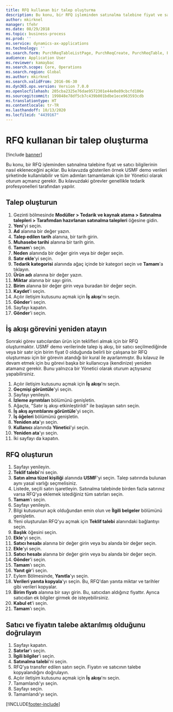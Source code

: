 ```yaml
---
title: RFQ kullanan bir talep oluşturma
description: Bu konu, bir RFQ işleminden satınalma talebine fiyat ve satıcı bilgilerinin nasıl ekleneceğini açıklar.
author: mkirknel
manager: tfehr
ms.date: 08/29/2018
ms.topic: business-process
ms.prod: ''
ms.service: dynamics-ax-applications
ms.technology: ''
ms.search.form: PurchReqTableListPage, PurchReqCreate, PurchReqTable, PurchReqLineRelatedDocuments, EcoResCategorySingleLookup, PurchReqWorkflowDropDialog, WorkflowSubmitDialog, WorkflowStatus, WorkflowWorkItemActionDialog, WorkflowUserListLookup, PurchReqCopyRFQ, SysDataAreaSelectLookup, PurchRFQCaseTable, PurchRFQEditLines, PurchRFQReplyTable, UnitOfMeasureLookup
audience: Application User
ms.reviewer: kamaybac
ms.search.scope: Core, Operations
ms.search.region: Global
ms.author: mkirknel
ms.search.validFrom: 2016-06-30
ms.dyn365.ops.version: Version 7.0.0
ms.openlocfilehash: 205cba2325e76dae9572301e44e0e89cbcfd106e
ms.sourcegitcommit: 199848e78df5cb7c439b001bdbe1ece963593cdb
ms.translationtype: HT
ms.contentlocale: tr-TR
ms.lasthandoff: 10/13/2020
ms.locfileid: "4439167"
---
```

# <a name="create-a-requisition-that-uses-an-rfq"></a>RFQ kullanan bir talep oluşturma

[!include [banner](../../includes/banner.md)]

Bu konu, bir RFQ işleminden satınalma talebine fiyat ve satıcı bilgilerinin nasıl ekleneceğini açıklar. Bu kılavuzda gösterilen örnek USMF demo verileri şirketinde kullanılabilir ve tüm adımları tamamlamak için bir Yönetici olarak oturum açmanız gerekir. Bu kılavuzdaki görevler genellikle tedarik profesyonelleri tarafından yapılır.


## <a name="create-a-requisition"></a>Talep oluşturun
1. Gezinti bölmesinde **Modüller > Tedarik ve kaynak atama > Satınalma talepleri > Tarafımdan hazırlanan satınalma talepleri** öğesine gidin.
2. **Yeni**'yi seçin.
3. **Ad** alanına bir değer yazın.
4. **Talep edilen tarih** alanına, bir tarih girin.
5. **Muhasebe tarihi** alanına bir tarih girin.
6. **Tamam**'ı seçin.
7. **Neden** alanında bir değer girin veya bir değer seçin.
8. **Satır ekle**'yi seçin.
9. **Tedarik kategorisi** alanında ağaç içinde bir kategori seçin ve **Tamam**'a tıklayın.
10. **Ürün adı** alanına bir değer yazın.
11. **Miktar** alanına bir sayı girin.
12. **Birim** alanına bir değer girin veya buradan bir değer seçin.
13. **Kaydet**'i seçin.
14. Açılır iletişim kutusunu açmak için **İş akışı**'nı seçin.
15. **Gönder**'i seçin.
16. Sayfayı kapatın.
17. **Gönder**'i seçin.

## <a name="reassign-a-workflow-task"></a>İş akışı görevini yeniden atayın
Sonraki görev satıcılardan ürün için teklifleri almak için bir RFQ oluşturmaktır. USMF demo verilerinde talep iş akışı, bir satıcı seçilmediğinde veya bir satır için birim fiyat 0 olduğunda belirli bir çalışana bir RFQ oluşturması için bir görevin atandığı bir kural ile ayarlanmıştır. Bu kılavuz ile devam etmek için bu görevi başka bir kullanıcıya (kendinize) yeniden atamanız gerekir. Bunu yalnızca bir Yönetici olarak oturum açtıysanız yapabilirsiniz.  

1. Açılır iletişim kutusunu açmak için **İş akışı**'nı seçin.
2. **Geçmişi görüntüle**'yi seçin.
3. Sayfayı yenileyin.
4. **İzleme ayrıntıları**  bölümünü genişletin.
5. Ağaçta, "Satır iş akışı etkinleştirildi" ile başlayan satırı seçin.
6. **İş akış ayrıntılarını görüntüle**'yi seçin.
7. **İş öğeleri**  bölümünü genişletin.
8. **Yeniden ata**'yı seçin.
9. **Kullanıcı** alanında **Yönetici**'yi seçin.
10. **Yeniden ata**'yı seçin.
11. İki sayfayı da kapatın.

## <a name="create-an-rfq"></a>RFQ oluşturun

1. Sayfayı yenileyin.
2. **Teklif talebi**'ni seçin.
3. **Satın alma tüzel kişiliği** alanında **USMF**'yi seçin. Talep satırında bulunan aynı yasal varlığı seçmelisiniz.  
4. Listede, seçili satırı işaretleyin. Satınalma talebinde birden fazla satırınız varsa RFQ'ya eklemek istediğiniz tüm satırları seçin.  
5. **Tamam**'ı seçin.
6. Sayfayı yenileyin.
7. Bilgi kutusunun açık olduğundan emin olun ve **İlgili belgeler** bölümünü genişletin.
8. Yeni oluşturulan RFQ'yu açmak için **Teklif talebi** alanındaki bağlantıyı seçin.
9. **Başlık** öğesini seçin.
10. **Ekle**'yi seçin.
11. **Satıcı hesabı** alanına bir değer girin veya bu alanda bir değer seçin.
12. **Ekle**'yi seçin.
13. **Satıcı hesabı** alanına bir değer girin veya bu alanda bir değer seçin.
14. **Gönder**'i seçin.
15. **Tamam**'ı seçin.
16. **Yanıt gir**'i seçin.
17. Eylem Bölmesinde, **Yanıtla**'yı seçin.
18. **Verileri yanıta kopyala**'yı seçin. Bu, RFQ'dan yanıta miktar ve tarihler gibi verileri kopyalar.  
19. **Birim fiyatı** alanına bir sayı girin. Bu, satıcıdan aldığınız fiyattır. Ayrıca satıcıdan ek bilgiler girmek de isteyebilirsiniz.  
20. **Kabul et**'i seçin.
21. **Tamam**'ı seçin.

## <a name="verify-that-vendor-and-price-have-been-transferred-to-the-requisition"></a>Satıcı ve fiyatın talebe aktarılmış olduğunu doğrulayın
1. Sayfayı kapatın.
2. **Satırlar**'ı seçin.
3. **İlgili bilgiler**'i seçin.
4. **Satınalma talebi**'ni seçin.
5. RFQ'ya transfer edilen satırı seçin. Fiyatın ve satıcının talebe kopyalandığını doğrulayın.  
6. Açılır iletişim kutusunu açmak için **İş akışı**'nı seçin.
7. Tamamlandı'yı seçin.
8. Sayfayı seçin.
9. Tamamlandı'yı seçin.



[!INCLUDE[footer-include](../../../includes/footer-banner.md)]
